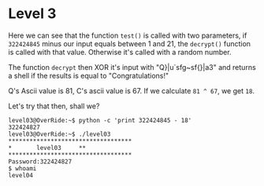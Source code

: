 # Level 3

Here we can see that the function `test()` is called with two parameters, if `322424845` minus our input equals between 1 and 21, the `decrypt()` function is called with that value. Otherwise it's called with a random number.

The function `decrypt` then XOR it's input with "Q}|u`sfg~sf{}|a3" and returns a shell if the results is equal to "Congratulations!"

Q's Ascii value is 81, C's ascii value is 67.
If we calculate `81 ^ 67`, we get `18`.

Let's try that then, shall we?

```shell
level03@OverRide:~$ python -c 'print 322424845 - 18'
322424827
level03@OverRide:~$ ./level03 
***********************************
*		level03		**
***********************************
Password:322424827
$ whoami          
level04
```

